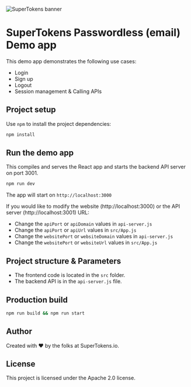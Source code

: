 ![SuperTokens banner](https://raw.githubusercontent.com/supertokens/supertokens-logo/master/images/Artboard%20%E2%80%93%2027%402x.png)

# SuperTokens Passwordless (email) Demo app

This demo app demonstrates the following use cases:

-   Login
-   Sign up
-   Logout
-   Session management & Calling APIs

## Project setup

Use `npm` to install the project dependencies:

```bash
npm install
```

## Run the demo app

This compiles and serves the React app and starts the backend API server on port 3001.

```bash
npm run dev
```

The app will start on `http://localhost:3000`

If you would like to modify the website (http://localhost:3000) or the API server (http://localhost:3001) URL:

-   Change the `apiPort` or `apiDomain` values in `api-server.js`
-   Change the `apiPort` or `apiUrl` values in `src/App.js`
-   Change the `websitePort` or `websiteDomain` values in `api-server.js`
-   Change the `websitePort` or `websiteUrl` values in `src/App.js`

## Project structure & Parameters

-   The frontend code is located in the `src` folder.
-   The backend API is in the `api-server.js` file.

## Production build

```bash
npm run build && npm run start
```

## Author

Created with :heart: by the folks at SuperTokens.io.

## License

This project is licensed under the Apache 2.0 license.

